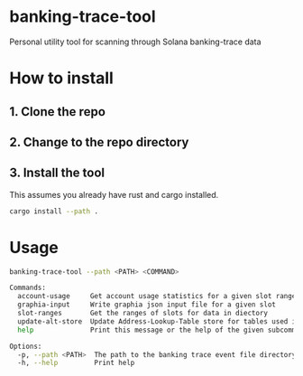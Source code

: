 # banking-trace-tool
Personal utility tool for scanning through Solana banking-trace data

# How to install

## 1. Clone the repo

## 2. Change to the repo directory

## 3. Install the tool 
This assumes you already have rust and cargo installed.

```bash
cargo install --path .
```

# Usage
```bash
banking-trace-tool --path <PATH> <COMMAND>

Commands:
  account-usage     Get account usage statistics for a given slot range
  graphia-input     Write graphia json input file for a given slot
  slot-ranges       Get the ranges of slots for data in diectory
  update-alt-store  Update Address-Lookup-Table store for tables used in a given slot-range
  help              Print this message or the help of the given subcommand(s)

Options:
  -p, --path <PATH>  The path to the banking trace event file directory
  -h, --help         Print help
```
